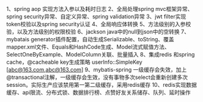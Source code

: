 1、spring aop 实现方法入参以及耗时日志
2、全局处理spring mvc框架异常、spring security异常、自定义异常、spring validation异常
3、jwt filter实现token校验以及spring security认证
4、全局响应体转换
5、方法级别的入参校验，以及方法级别的权限校验
6、jackson java中的null到json中的空转换
7、mybatais generator插件配置，自动生成Serializable、toString、覆盖mapper.xml文件、Equals和HashCode生成、Model流式赋值方法、SelectOneByExample、ModelColumn关联、批量插入
8、集成redis 和spring cache，@cacheable key生成策略 userInfo::SimpleKey [abc@163.com,abc@163.com]
9、mybatis-spring 一级缓存会失效，加上@transactional注解，一级缓存会生效，没有事物多次select会重新创建多次session。实际生产应该禁用第一第二级缓存，采用redis缓存
10、redis实现数据缓存、api限流、分布式锁、数据排行榜、点赞好友关系储存、队列、延时操作